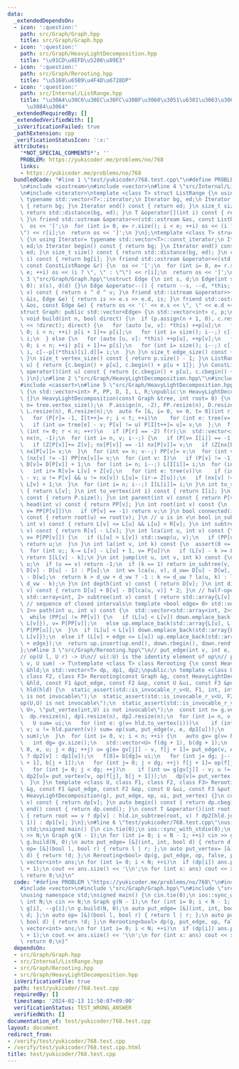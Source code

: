```yaml
---
data:
  _extendedDependsOn:
  - icon: ':question:'
    path: src/Graph/Graph.hpp
    title: src/Graph/Graph.hpp
  - icon: ':question:'
    path: src/Graph/HeavyLightDecomposition.hpp
    title: "\u91CD\u8EFD\u5206\u89E3"
  - icon: ':question:'
    path: src/Graph/Rerooting.hpp
    title: "\u5168\u65B9\u4F4D\u6728DP"
  - icon: ':question:'
    path: src/Internal/ListRange.hpp
    title: "\u30A4\u30C6\u30EC\u30FC\u30BF\u3060\u3051\u6301\u3063\u3066\u304A\u304F\
      \u3084\u3064"
  _extendedRequiredBy: []
  _extendedVerifiedWith: []
  _isVerificationFailed: true
  _pathExtension: cpp
  _verificationStatusIcon: ':x:'
  attributes:
    '*NOT_SPECIAL_COMMENTS*': ''
    PROBLEM: https://yukicoder.me/problems/no/768
    links:
    - https://yukicoder.me/problems/no/768
  bundledCode: "#line 1 \"test/yukicoder/768.test.cpp\"\n#define PROBLEM \"https://yukicoder.me/problems/no/768\"\
    \n#include <iostream>\n#include <vector>\n#line 4 \"src/Internal/ListRange.hpp\"\
    \n#include <iterator>\ntemplate <class T> struct ListRange {\n using Iterator=\
    \ typename std::vector<T>::iterator;\n Iterator bg, ed;\n Iterator begin() const\
    \ { return bg; }\n Iterator end() const { return ed; }\n size_t size() const {\
    \ return std::distance(bg, ed); }\n T &operator[](int i) const { return bg[i];\
    \ }\n friend std::ostream &operator<<(std::ostream &os, const ListRange &r) {\n\
    \  os << '[';\n  for (int i= 0, e= r.size(); i < e; ++i) os << (i ? \", \" : \"\
    \") << r[i];\n  return os << ']';\n }\n};\ntemplate <class T> struct ConstListRange\
    \ {\n using Iterator= typename std::vector<T>::const_iterator;\n Iterator bg,\
    \ ed;\n Iterator begin() const { return bg; }\n Iterator end() const { return\
    \ ed; }\n size_t size() const { return std::distance(bg, ed); }\n const T &operator[](int\
    \ i) const { return bg[i]; }\n friend std::ostream &operator<<(std::ostream &os,\
    \ const ConstListRange &r) {\n  os << '[';\n  for (int i= 0, e= r.size(); i <\
    \ e; ++i) os << (i ? \", \" : \"\") << r[i];\n  return os << ']';\n }\n};\n#line\
    \ 3 \"src/Graph/Graph.hpp\"\nstruct Edge {\n int s, d;\n Edge(int s= 0, int d=\
    \ 0): s(s), d(d) {}\n Edge &operator--() { return --s, --d, *this; }\n int operator-(int\
    \ v) const { return s ^ d ^ v; }\n friend std::istream &operator>>(std::istream\
    \ &is, Edge &e) { return is >> e.s >> e.d, is; }\n friend std::ostream &operator<<(std::ostream\
    \ &os, const Edge &e) { return os << '(' << e.s << \", \" << e.d << ')'; }\n};\n\
    struct Graph: public std::vector<Edge> {\n std::vector<int> c, p;\n using std::vector<Edge>::vector;\n\
    \ void build(int n, bool direct) {\n  if (p.assign(n + 1, 0), c.resize(size()\
    \ << !direct); direct) {\n   for (auto [u, v]: *this) ++p[u];\n   for (int i=\
    \ 0; i < n; ++i) p[i + 1]+= p[i];\n   for (int i= size(); i--;) c[--p[(*this)[i].s]]=\
    \ i;\n  } else {\n   for (auto [u, v]: *this) ++p[u], ++p[v];\n   for (int i=\
    \ 0; i < n; ++i) p[i + 1]+= p[i];\n   for (int i= size(); i--;) c[--p[(*this)[i].s]]=\
    \ i, c[--p[(*this)[i].d]]= i;\n  }\n }\n size_t edge_size() const { return size();\
    \ }\n size_t vertex_size() const { return p.size() - 1; }\n ListRange<int> operator()(int\
    \ u) { return {c.begin() + p[u], c.begin() + p[u + 1]}; }\n ConstListRange<int>\
    \ operator()(int u) const { return {c.cbegin() + p[u], c.cbegin() + p[u + 1]};\
    \ }\n};\n#line 2 \"src/Graph/HeavyLightDecomposition.hpp\"\n#include <array>\n\
    #include <cassert>\n#line 5 \"src/Graph/HeavyLightDecomposition.hpp\"\nclass HeavyLightDecomposition\
    \ {\n std::vector<int> P, PP, D, I, L, R;\npublic:\n HeavyLightDecomposition()\
    \ {}\n HeavyLightDecomposition(const Graph &tree, int root= 0) {\n  const int\
    \ n= tree.vertex_size();\n  P.assign(n, -2), PP.resize(n), D.resize(n), I.resize(n),\
    \ L.resize(n), R.resize(n);\n  auto f= [&, i= 0, v= 0, t= 0](int r) mutable {\n\
    \   for (P[r]= -1, I[t++]= r; i < t; ++i)\n    for (int e: tree(v= I[i]))\n  \
    \   if (int u= tree[e] - v; P[v] != u) P[I[t++]= u]= v;\n  };\n  f(root);\n  for\
    \ (int r= 0; r < n; ++r)\n   if (P[r] == -2) f(r);\n  std::vector<int> Z(n, 1),\
    \ nx(n, -1);\n  for (int i= n, v; i--;) {\n   if (P[v= I[i]] == -1) continue;\n\
    \   if (Z[P[v]]+= Z[v]; nx[P[v]] == -1) nx[P[v]]= v;\n   if (Z[nx[P[v]]] < Z[v])\
    \ nx[P[v]]= v;\n  }\n  for (int v= n; v--;) PP[v]= v;\n  for (int v: I)\n   if\
    \ (nx[v] != -1) PP[nx[v]]= v;\n  for (int v: I)\n   if (P[v] != -1) PP[v]= PP[PP[v]],\
    \ D[v]= D[P[v]] + 1;\n  for (int i= n; i--;) L[I[i]]= i;\n  for (int v: I) {\n\
    \   int ir= R[v]= L[v] + Z[v];\n   for (int e: tree(v))\n    if (int u= tree[e]\
    \ - v; u != P[v] && u != nx[v]) L[u]= (ir-= Z[u]);\n   if (nx[v] != -1) L[nx[v]]=\
    \ L[v] + 1;\n  }\n  for (int i= n; i--;) I[L[i]]= i;\n }\n int to_seq(int v) const\
    \ { return L[v]; }\n int to_vertex(int i) const { return I[i]; }\n size_t size()\
    \ const { return P.size(); }\n int parent(int v) const { return P[v]; }\n int\
    \ head(int v) const { return PP[v]; }\n int root(int v) const {\n  for (v= PP[v];;\
    \ v= PP[P[v]])\n   if (P[v] == -1) return v;\n }\n bool connected(int u, int v)\
    \ const { return root(u) == root(v); }\n // u is in v\n bool in_subtree(int u,\
    \ int v) const { return L[v] <= L[u] && L[u] < R[v]; }\n int subtree_size(int\
    \ v) const { return R[v] - L[v]; }\n int lca(int u, int v) const {\n  for (;;\
    \ v= P[PP[v]]) {\n   if (L[u] > L[v]) std::swap(u, v);\n   if (PP[u] == PP[v])\
    \ return u;\n  }\n }\n int la(int v, int k) const {\n  assert(0 <= k && k <= D[v]);\n\
    \  for (int u;; k-= L[v] - L[u] + 1, v= P[u])\n   if (L[v] - k >= L[u= PP[v]])\
    \ return I[L[v] - k];\n }\n int jump(int u, int v, int k) const {\n  if (!k) return\
    \ u;\n  if (u == v) return -1;\n  if (k == 1) return in_subtree(v, u) ? la(v,\
    \ D[v] - D[u] - 1) : P[u];\n  int w= lca(u, v), d_uw= D[u] - D[w], d_vw= D[v]\
    \ - D[w];\n  return k > d_uw + d_vw ? -1 : k <= d_uw ? la(u, k) : la(v, d_uw +\
    \ d_vw - k);\n }\n int depth(int v) const { return D[v]; }\n int dist(int u, int\
    \ v) const { return D[u] + D[v] - D[lca(u, v)] * 2; }\n // half-open interval\n\
    \ std::array<int, 2> subtree(int v) const { return std::array{L[v], R[v]}; }\n\
    \ // sequence of closed intervals\n template <bool edge= 0> std::vector<std::array<int,\
    \ 2>> path(int u, int v) const {\n  std::vector<std::array<int, 2>> up, down;\n\
    \  while (PP[u] != PP[v]) {\n   if (L[u] < L[v]) down.emplace_back(std::array{L[PP[v]],\
    \ L[v]}), v= P[PP[v]];\n   else up.emplace_back(std::array{L[u], L[PP[u]]}), u=\
    \ P[PP[u]];\n  }\n  if (L[u] < L[v]) down.emplace_back(std::array{L[u] + edge,\
    \ L[v]});\n  else if (L[v] + edge <= L[u]) up.emplace_back(std::array{L[u], L[v]\
    \ + edge});\n  return up.insert(up.end(), down.rbegin(), down.rend()), up;\n }\n\
    };\n#line 3 \"src/Graph/Rerooting.hpp\"\n// put_edge(int v, int e, T t) -> U\n\
    // op(U l, U r) -> U\n// ui(:U) is the identity element of op\n// put_vertex(int\
    \ v, U sum) -> T\ntemplate <class T> class Rerooting {\n const HeavyLightDecomposition\
    \ &hld;\n std::vector<T> dp, dp1, dp2;\npublic:\n template <class U, class F1,\
    \ class F2, class F3> Rerooting(const Graph &g, const HeavyLightDecomposition\
    \ &hld, const F1 &put_edge, const F2 &op, const U &ui, const F3 &put_vertex):\
    \ hld(hld) {\n  static_assert(std::is_invocable_r_v<U, F1, int, int, T>, \"put_edge(int,int,T)\
    \ is not invocable\");\n  static_assert(std::is_invocable_r_v<U, F2, U, U>, \"\
    op(U,U) is not invocable\");\n  static_assert(std::is_invocable_r_v<T, F3, int,\
    \ U>, \"put_vertex(int,U) is not invocable\");\n  const int n= g.vertex_size();\n\
    \  dp.resize(n), dp1.resize(n), dp2.resize(n);\n  for (int i= n, v; i--;) {\n\
    \   U sum= ui;\n   for (int e: g(v= hld.to_vertex(i)))\n    if (int u= g[e] -\
    \ v; u != hld.parent(v)) sum= op(sum, put_edge(v, e, dp1[u]));\n   dp1[v]= put_vertex(v,\
    \ sum);\n  }\n  for (int i= 0, v; i < n; ++i) {\n   auto gv= g(v= hld.to_vertex(i));\n\
    \   int dg= gv.size();\n   std::vector<U> f(dg + 1), b(dg + 1);\n   for (int j=\
    \ 0, e, u; j < dg; ++j) u= g[e= gv[j]] - v, f[j + 1]= put_edge(v, e, u == hld.parent(v)\
    \ ? dp2[v] : dp1[u]);\n   f[0]= b[dg]= ui;\n   for (int j= dg; j--;) b[j]= op(f[j\
    \ + 1], b[j + 1]);\n   for (int j= 0; j < dg; ++j) f[j + 1]= op(f[j], f[j + 1]);\n\
    \   for (int j= 0; j < dg; ++j)\n    if (int u= g[gv[j]] - v; u != hld.parent(v))\
    \ dp2[u]= put_vertex(v, op(f[j], b[j + 1]));\n   dp[v]= put_vertex(v, f[dg]);\n\
    \  }\n }\n template <class U, class F1, class F2, class F3> Rerooting(const Graph\
    \ &g, const F1 &put_edge, const F2 &op, const U &ui, const F3 &put_vertex): Rerooting(g,\
    \ HeavyLightDecomposition(g), put_edge, op, ui, put_vertex) {}\n const T &operator[](int\
    \ v) const { return dp[v]; }\n auto begin() const { return dp.cbegin(); }\n auto\
    \ end() const { return dp.cend(); }\n const T &operator()(int root, int v) const\
    \ { return root == v ? dp[v] : hld.in_subtree(root, v) ? dp2[hld.jump(v, root,\
    \ 1)] : dp1[v]; }\n};\n#line 6 \"test/yukicoder/768.test.cpp\"\nusing namespace\
    \ std;\nsigned main() {\n cin.tie(0);\n ios::sync_with_stdio(0);\n int N;\n cin\
    \ >> N;\n Graph g(N - 1);\n for (int i= 0; i < N - 1; ++i) cin >> g[i], --g[i];\n\
    \ g.build(N, 0);\n auto put_edge= [&](int, int, bool d) { return d; };\n auto\
    \ op= [&](bool l, bool r) { return l | r; };\n auto put_vertex= [&](int, bool\
    \ d) { return !d; };\n Rerooting<bool> dp(g, put_edge, op, false, put_vertex);\n\
    \ vector<int> ans;\n for (int i= 0; i < N; ++i)\n  if (dp[i]) ans.push_back(i\
    \ + 1);\n cout << ans.size() << '\\n';\n for (int x: ans) cout << x << '\\n';\n\
    \ return 0;\n}\n"
  code: "#define PROBLEM \"https://yukicoder.me/problems/no/768\"\n#include <iostream>\n\
    #include <vector>\n#include \"src/Graph/Graph.hpp\"\n#include \"src/Graph/Rerooting.hpp\"\
    \nusing namespace std;\nsigned main() {\n cin.tie(0);\n ios::sync_with_stdio(0);\n\
    \ int N;\n cin >> N;\n Graph g(N - 1);\n for (int i= 0; i < N - 1; ++i) cin >>\
    \ g[i], --g[i];\n g.build(N, 0);\n auto put_edge= [&](int, int, bool d) { return\
    \ d; };\n auto op= [&](bool l, bool r) { return l | r; };\n auto put_vertex= [&](int,\
    \ bool d) { return !d; };\n Rerooting<bool> dp(g, put_edge, op, false, put_vertex);\n\
    \ vector<int> ans;\n for (int i= 0; i < N; ++i)\n  if (dp[i]) ans.push_back(i\
    \ + 1);\n cout << ans.size() << '\\n';\n for (int x: ans) cout << x << '\\n';\n\
    \ return 0;\n}"
  dependsOn:
  - src/Graph/Graph.hpp
  - src/Internal/ListRange.hpp
  - src/Graph/Rerooting.hpp
  - src/Graph/HeavyLightDecomposition.hpp
  isVerificationFile: true
  path: test/yukicoder/768.test.cpp
  requiredBy: []
  timestamp: '2024-02-13 11:50:07+09:00'
  verificationStatus: TEST_WRONG_ANSWER
  verifiedWith: []
documentation_of: test/yukicoder/768.test.cpp
layout: document
redirect_from:
- /verify/test/yukicoder/768.test.cpp
- /verify/test/yukicoder/768.test.cpp.html
title: test/yukicoder/768.test.cpp
---
```

